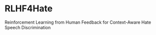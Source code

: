 # RLHF4Hate
Reinforcement Learning from Human Feedback for Context-Aware Hate Speech Discrimination
